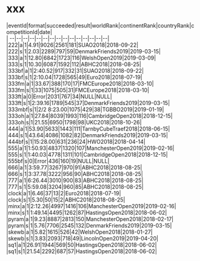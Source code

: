# xxx


|eventId|format|succeeded|result|worldRank|continentRank|countryRank|competitionId|date|  
|	--|--|--|--|--|--|--|--|--|--|--|--|--|--|--|  
|222|a|1|4.91|9026|2561|181|SUAO2018|2018-09-22|  
|222|s|1|2.03|2289|797|59|DenmarkFriends2019|2019-03-15|  
|333|a|1|12.80|6842|1723|116|WelshOpen2019|2019-03-09|  
|333|s|1|10.30|6087|1592|112|ABHC2018|2018-08-25|  
|333bf|a|1|2:40.52|917|332|31|SUAO2018|2018-09-22|  
|333bf|s|1|2:10.04|1728|565|49|Euro2018|2018-07-19|  
|333fm|a|1|33.67|388|170|17|FMCEurope2018|2018-03-10|  
|333fm|s|1|33|1075|505|31|FMCEurope2018|2018-03-10|  
|333ft|a|0|Error|2031|767|34|NULL|NULL|  
|333ft|s|1|2:39.16|1789|545|37|DenmarkFriends2019|2019-03-15|  
|333mbf|s|1|2/2 8:23.00|1075|429|38|TGBBO2019|2019-01-19|  
|333oh|a|1|27.84|8039|1993|116|CambridgeOpen2018|2018-12-15|  
|333oh|s|1|21.55|6950|1798|98|UKC2018|2018-10-26|  
|444|a|1|53.90|5633|1443|111|TarnbyCubeTraef2018|2018-06-15|  
|444|s|1|43.64|4086|1082|82|DenmarkFriends2019|2019-03-15|  
|444bf|s|1|15:28.00|631|236|24|HWO2018|2018-04-14|  
|555|a|1|1:50.93|4837|1320|107|ManchesterOpen2019|2019-02-16|  
|555|s|1|1:40.03|4778|1311|101|CambridgeOpen2018|2018-12-15|  
|555bf|s|0|Error|436|160|19|NULL|NULL|  
|666|a|1|3:59.77|3267|970|91|ABHC2018|2018-08-25|  
|666|s|1|3:37.78|3222|956|90|ABHC2018|2018-08-25|  
|777|a|1|6:26.44|3010|900|83|ABHC2018|2018-08-25|  
|777|s|1|5:59.08|3204|960|85|ABHC2018|2018-08-25|  
|clock|a|1|6.46|37|13|2|Euro2018|2018-07-19|  
|clock|s|1|5.30|50|15|2|ABHC2018|2018-08-25|  
|minx|a|1|2:12.26|4997|1416|106|ManchesterOpen2019|2019-02-16|  
|minx|s|1|1:49.14|4495|1262|87|HastingsOpen2018|2018-06-02|  
|pyram|a|1|9.23|8887|2813|150|ManchesterOpen2018|2018-02-17|  
|pyram|s|1|5.76|7706|2545|132|DenmarkFriends2019|2019-03-15|  
|skewb|a|1|5.82|1615|526|42|WelshOpen2018|2018-01-27|  
|skewb|s|1|3.83|2093|718|49|LincolnOpen2019|2019-04-20|  
|sq1|a|1|26.91|1944|569|50|HastingsOpen2018|2018-06-02|  
|sq1|s|1|21.54|2292|687|57|HastingsOpen2018|2018-06-02|  
